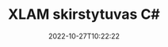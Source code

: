---
############################# Static ############################
layout: "auto-gen-merger"
date: 2022-10-27T10:22:22
draft: false
otherformats: odp ods odt one otp ott pdf pps ppsx ppt pptx rtf tex vdx vsdm vsdx

############################# Head ############################
head_title: "Padalinkite XLAM į kelis failus C#"
head_description: "Padalinkite vieną XLAM failą į kelis failus pagal puslapių numerius, puslapių intervalus, lyginius ar nelyginius puslapius naudodami dokumentų sujungimo API."

############################# Header ############################
title: "XLAM skirstytuvas C#"
description: "Padalinkite XLAM keliomis .NET kodo eilutėmis."
bg_image: "https://cms.admin.containerize.com/templates/aspose/App_Themes/V3/images/bg/header1.png"
bg_overlay: false
button:
    enable: true
    icon: "fas fa-arrow-down"
    label: "Atsisiųskite nemokamą bandomąją versiją"
    link: "https://downloads.groupdocs.com/merger/net"

############################# SubMenu ############################
submenu:
    enable: true

    left:
        img_alt: "GroupDocs.Merger for .NET"
        image: "https://cms.admin.containerize.com/templates/groupdocs/images/product-logos/90x90-noborder/groupdocs-merger-net.png"
        product: "GroupDocs.Merger"
        platform: ".NET"

    middle:
        button:

            # button loop
            - link: "https://apireference.groupdocs.com/merger/net"
              text: "API nuoroda"

            # button loop
            - link: "https://github.com/groupdocs-merger"
              text: "Kodo pavyzdžiai"

            # button loop
            - link: "https://products.groupdocs.app/merger/family"
              text: "Tiesioginės demonstracinės versijos"

            # button loop
            - link: "https://purchase.groupdocs.com/pricing/merger/net"
              text: "Kainodara"

    right:
        link_download: "https://downloads.groupdocs.com/merger"
        link_learn: "https://docs.groupdocs.com/merger/net"
        link_buy: "https://purchase.groupdocs.com"

############################# About ############################
about:
    enable: true
    title: "Apie GroupDocs.Merger for .NET API"
    content: |
        Biblioteka [GroupDocs.Merger for .NET](/lt/merger/net/) siūlo paprastą sprendimą saugiai sujungti ir padalyti iš įvairių dokumentų formatų, įskaitant PDF, Microsoft Office (Word, Excel, PowerPoint, OneNote), OpenDocument, HTML, vaizdus ir daugelį kitų .NET programose. Pridėję vos kelias kodo eilutes, atlikite kelias dokumento operacijas, pvz., perkelkite, pašalinkite, pasukite, sukeiskite, išskleiskite arba pakeiskite dokumento puslapių orientaciją. Dokumentų sujungimo API taip pat palaiko dokumentų puslapių peržiūrą kaip vaizdą, kad būtų galima analizuoti dokumento struktūrą, formatavimą ir puslapio turinį.
        
        GroupDocs.Merger API yra tinkamas pasirinkimas įmonių sprendimams, kuriems reikia failų skaidymo funkcijų. Šios API yra gerai palaikomos visose pagrindinėse operacinėse sistemose ir platformose, įskaitant .NET Framework, .NET Standard, .NET Core, Mono.

############################# Steps ############################
steps:
    enable: true
    title_left: "Padalinkite XLAM failo puslapius .NET"
    content_left: |
        [GroupDocs.Merger for .NET](/lt/merger/net/) leidžia C# kūrėjams lengvai padalinti vieną XLAM failą į kelis gautus failus, įdiegiant keli lengvi žingsneliai.
        
        * Inicijuoti **SplitOptions** su išvesties failų kelio formatu.
        * Sukurkite naują **Merger** egzempliorių ir nurodykite šaltinio dokumento kelią kaip konstruktoriaus parametrą.
        * Paskambinkite **Split** ir perduokite **SplitOptions** objektą, kad išsaugotumėte gautus dokumentus.

    title_right: "Sistemos reikalavimai"
    content_right: |
        GroupDocs.Merger for .NET API palaikomos visose pagrindinėse platformose ir operacinėse sistemose. Prieš vykdydami toliau pateiktą kodą, įsitikinkite, kad jūsų sistemoje yra įdiegtos šios būtinos sąlygos.

        * Operacinės sistemos: Microsoft Windows, Linux, MacOS
        * Kūrimo aplinkos: Visual Studio, Xamarin, MonoDevelop
        * Karkasai: .NET Framework, .NET Standard, .NET Core, Mono
        * Atsisiųskite naujausią GroupDocs.Merger for .NET versiją iš [NuGet](https://www.nuget.org/packages/groupdocs.merger)
         
    code: |
     {{% merger/additional-styles %}}
     {{< merger/code-merger title="Kaip padalinti XLAM failus naudojant C# pavyzdinį kodą">}}

        ```csharp    
        // Padalinkite XLAM failą naudodami GroupDocs.Merger API
        string filePath = "input.xlam";
        string filePathOut = "output.xlam";

        // Inicijuoti SplitOptions klasę su išvesties failų kelio formatu
        SplitOptions splitOptions = new SplitOptions(filePathOut, new int[] { 3, 6, 8 });

        // Momentinis susijungimas su įvesties XLAM dokumentu
        using (Merger merger = new Merger(filePath))
          {
            // Iškvieskite Split metodą ir perduokite SplitOptions objektą, kad išsaugotumėte gautus dokumentus
            merger.Split(splitOptions);
          }
        ```
     {{< /merger/code-merger >}}

############################# Demos ############################
demos:
    enable: true
    title: "Tiesioginės demonstracinės versijos – padalinkite XLAM failą internete"
    content: |
       Padalykite XLAM failą dabar apsilankę [GroupDocs.Merger Live Demos](https://products.groupdocs.app/splitter/xlam) svetainėje.
       Tiesioginė demonstracinė versija turi šiuos privalumus.
        
############################# About Formats ############################
about_formats:
    enable: true

############################# More Formats ############################
more_formats:
    enable: true
    title: "Išskaidyti failą iš kitų formatų"
    content: |
        .NET dokumentuoja failų formatų ir vaizdų sujungimo ir padalijimo API. Padalinkite kai kuriuos populiarius failų formatus, kaip nurodyta toliau.

############################# Back to top ###############################
back_to_top:
    enable: true
---